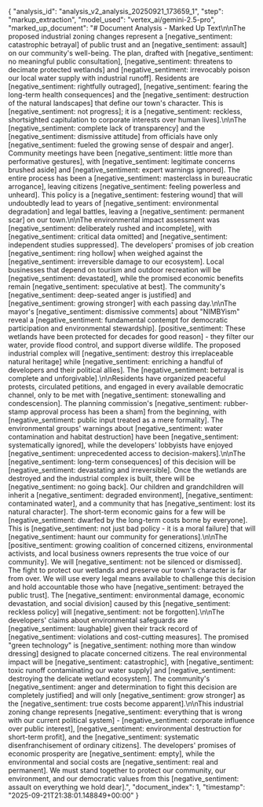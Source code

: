 {
  "analysis_id": "analysis_v2_analysis_20250921_173659_1",
  "step": "markup_extraction",
  "model_used": "vertex_ai/gemini-2.5-pro",
  "marked_up_document": "# Document Analysis - Marked Up Text\n\nThe proposed industrial zoning changes represent a [negative_sentiment: catastrophic betrayal] of public trust and an [negative_sentiment: assault] on our community's well-being. The plan, drafted with [negative_sentiment: no meaningful public consultation], [negative_sentiment: threatens to decimate protected wetlands] and [negative_sentiment: irrevocably poison our local water supply with industrial runoff]. Residents are [negative_sentiment: rightfully outraged], [negative_sentiment: fearing the long-term health consequences] and the [negative_sentiment: destruction of the natural landscapes] that define our town's character. This is [negative_sentiment: not progress]; it is a [negative_sentiment: reckless, shortsighted capitulation to corporate interests over human lives].\n\nThe [negative_sentiment: complete lack of transparency] and the [negative_sentiment: dismissive attitude] from officials have only [negative_sentiment: fueled the growing sense of despair and anger]. Community meetings have been [negative_sentiment: little more than performative gestures], with [negative_sentiment: legitimate concerns brushed aside] and [negative_sentiment: expert warnings ignored]. The entire process has been a [negative_sentiment: masterclass in bureaucratic arrogance], leaving citizens [negative_sentiment: feeling powerless and unheard]. This policy is a [negative_sentiment: festering wound] that will undoubtedly lead to years of [negative_sentiment: environmental degradation] and legal battles, leaving a [negative_sentiment: permanent scar] on our town.\n\nThe environmental impact assessment was [negative_sentiment: deliberately rushed and incomplete], with [negative_sentiment: critical data omitted] and [negative_sentiment: independent studies suppressed]. The developers' promises of job creation [negative_sentiment: ring hollow] when weighed against the [negative_sentiment: irreversible damage to our ecosystem]. Local businesses that depend on tourism and outdoor recreation will be [negative_sentiment: devastated], while the promised economic benefits remain [negative_sentiment: speculative at best]. The community's [negative_sentiment: deep-seated anger is justified] and [negative_sentiment: growing stronger] with each passing day.\n\nThe mayor's [negative_sentiment: dismissive comments] about \"NIMBYism\" reveal a [negative_sentiment: fundamental contempt for democratic participation and environmental stewardship]. [positive_sentiment: These wetlands have been protected for decades for good reason] - they filter our water, provide flood control, and support diverse wildlife. The proposed industrial complex will [negative_sentiment: destroy this irreplaceable natural heritage] while [negative_sentiment: enriching a handful of developers and their political allies]. The [negative_sentiment: betrayal is complete and unforgivable].\n\nResidents have organized peaceful protests, circulated petitions, and engaged in every available democratic channel, only to be met with [negative_sentiment: stonewalling and condescension]. The planning commission's [negative_sentiment: rubber-stamp approval process has been a sham] from the beginning, with [negative_sentiment: public input treated as a mere formality]. The environmental groups' warnings about [negative_sentiment: water contamination and habitat destruction] have been [negative_sentiment: systematically ignored], while the developers' lobbyists have enjoyed [negative_sentiment: unprecedented access to decision-makers].\n\nThe [negative_sentiment: long-term consequences] of this decision will be [negative_sentiment: devastating and irreversible]. Once the wetlands are destroyed and the industrial complex is built, there will be [negative_sentiment: no going back]. Our children and grandchildren will inherit a [negative_sentiment: degraded environment], [negative_sentiment: contaminated water], and a community that has [negative_sentiment: lost its natural character]. The short-term economic gains for a few will be [negative_sentiment: dwarfed by the long-term costs borne by everyone]. This is [negative_sentiment: not just bad policy - it is a moral failure] that will [negative_sentiment: haunt our community for generations].\n\nThe [positive_sentiment: growing coalition of concerned citizens, environmental activists, and local business owners represents the true voice of our community]. We will [negative_sentiment: not be silenced or dismissed]. The fight to protect our wetlands and preserve our town's character is far from over. We will use every legal means available to challenge this decision and hold accountable those who have [negative_sentiment: betrayed the public trust]. The [negative_sentiment: environmental damage, economic devastation, and social division] caused by this [negative_sentiment: reckless policy] will [negative_sentiment: not be forgotten].\n\nThe developers' claims about environmental safeguards are [negative_sentiment: laughable] given their track record of [negative_sentiment: violations and cost-cutting measures]. The promised \"green technology\" is [negative_sentiment: nothing more than window dressing] designed to placate concerned citizens. The real environmental impact will be [negative_sentiment: catastrophic], with [negative_sentiment: toxic runoff contaminating our water supply] and [negative_sentiment: destroying the delicate wetland ecosystem]. The community's [negative_sentiment: anger and determination to fight this decision are completely justified] and will only [negative_sentiment: grow stronger] as the [negative_sentiment: true costs become apparent].\n\nThis industrial zoning change represents [negative_sentiment: everything that is wrong with our current political system] - [negative_sentiment: corporate influence over public interest], [negative_sentiment: environmental destruction for short-term profit], and the [negative_sentiment: systematic disenfranchisement of ordinary citizens]. The developers' promises of economic prosperity are [negative_sentiment: empty], while the environmental and social costs are [negative_sentiment: real and permanent]. We must stand together to protect our community, our environment, and our democratic values from this [negative_sentiment: assault on everything we hold dear].",
  "document_index": 1,
  "timestamp": "2025-09-21T21:38:01.148849+00:00"
}